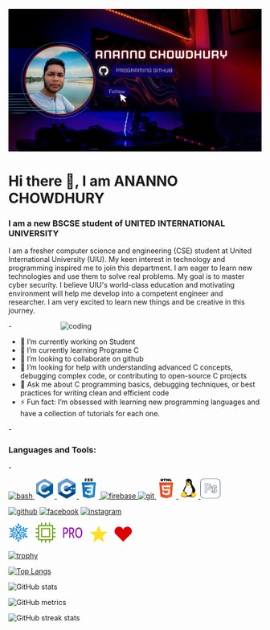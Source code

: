 ![I am a new BSCSE student of UNITED INTERNATIONAL UNIVERSITY](https://github.com/ANANNOCHOWDHURY/ANANNOCHOWDHURY/blob/main/Blue%20And%20Red%20Futuristic%20Game%20YouTube%20Channel%20Art.jpg)
# Hi there 👋, I am ANANNO CHOWDHURY
### I am a new BSCSE student of UNITED INTERNATIONAL UNIVERSITY


I am a fresher computer science and engineering (CSE) student at United International University (UIU). My keen interest in technology and programming inspired me to join this department. I am eager to learn new technologies and use them to solve real problems. My goal is to master cyber security. I believe UIU's world-class education and motivating environment will help me develop into a competent engineer and researcher. I am very excited to learn new things and be creative in this journey.

-<img align="right" alt="coding" width="400" src="https://raw.githubusercontent.com/abhisheknaiidu/abhisheknaiidu/master/code.gif">
- 🔭 I’m currently working on Student 
- 🌱 I’m currently learning Programe C 
- 👯 I’m looking to collaborate on github 
- 🤔 I’m looking for help with understanding advanced C concepts,
       debugging complex code, or contributing to open-source C projects 
- 💬 Ask me about C programming basics, debugging techniques, or best practices
       for writing clean and efficient code 
- ⚡ Fun fact: I’m obsessed with learning new programming languages and have a
       collection of tutorials for each one.

-<h3 align="left">Languages and Tools:</h3>
-<p align="left"> <a href="https://www.gnu.org/software/bash/" target="_blank" rel="noreferrer"> <img src="https://www.vectorlogo.zone/logos/gnu_bash/gnu_bash-icon.svg" alt="bash" width="40" height="40"/> </a> <a href="https://www.cprogramming.com/" target="_blank" rel="noreferrer"> <img src="https://raw.githubusercontent.com/devicons/devicon/master/icons/c/c-original.svg" alt="c" width="40" height="40"/> </a> <a href="https://www.w3schools.com/cpp/" target="_blank" rel="noreferrer"> <img src="https://raw.githubusercontent.com/devicons/devicon/master/icons/cplusplus/cplusplus-original.svg" alt="cplusplus" width="40" height="40"/> </a> <a href="https://www.w3schools.com/css/" target="_blank" rel="noreferrer"> <img src="https://raw.githubusercontent.com/devicons/devicon/master/icons/css3/css3-original-wordmark.svg" alt="css3" width="40" height="40"/> </a> <a href="https://firebase.google.com/" target="_blank" rel="noreferrer"> <img src="https://www.vectorlogo.zone/logos/firebase/firebase-icon.svg" alt="firebase" width="40" height="40"/> </a> <a href="https://git-scm.com/" target="_blank" rel="noreferrer"> <img src="https://www.vectorlogo.zone/logos/git-scm/git-scm-icon.svg" alt="git" width="40" height="40"/> </a> <a href="https://www.w3.org/html/" target="_blank" rel="noreferrer"> <img src="https://raw.githubusercontent.com/devicons/devicon/master/icons/html5/html5-original-wordmark.svg" alt="html5" width="40" height="40"/> </a> <a href="https://www.linux.org/" target="_blank" rel="noreferrer"> <img src="https://raw.githubusercontent.com/devicons/devicon/master/icons/linux/linux-original.svg" alt="linux" width="40" height="40"/> </a> <a href="https://www.photoshop.com/en" target="_blank" rel="noreferrer"> <img src="https://raw.githubusercontent.com/devicons/devicon/master/icons/photoshop/photoshop-line.svg" alt="photoshop" width="40" height="40"/> </a> </p>
[<img src='https://cdn.jsdelivr.net/npm/simple-icons@3.0.1/icons/github.svg' alt='github' height='40'>](https://github.com/ANANNOCHOWDHURY)  [<img src='https://cdn.jsdelivr.net/npm/simple-icons@3.0.1/icons/facebook.svg' alt='facebook' height='40'>](https://www.facebook.com/ananno.ananno.77?mibextid=ZbWKwL)  [<img src='https://cdn.jsdelivr.net/npm/simple-icons@3.0.1/icons/instagram.svg' alt='instagram' height='40'>](https://www.instagram.com/chowdhuryananno/) 

<a href='https://archiveprogram.github.com/'><img src='https://raw.githubusercontent.com/acervenky/animated-github-badges/master/assets/acbadge.gif' width='40' height='40'></a> <a href='https://docs.github.com/en/developers'><img src='https://raw.githubusercontent.com/acervenky/animated-github-badges/master/assets/devbadge.gif' width='40' height='40'></a> <a href='https://github.com/pricing'><img src='https://raw.githubusercontent.com/acervenky/animated-github-badges/master/assets/pro.gif' width='40' height='40'></a> <a href='https://stars.github.com/'><img src='https://raw.githubusercontent.com/acervenky/animated-github-badges/master/assets/starbadge.gif' width='35' height='35'></a> <a href='https://docs.github.com/en/github/supporting-the-open-source-community-with-github-sponsors'><img src='https://raw.githubusercontent.com/acervenky/animated-github-badges/master/assets/sponsorbadge.gif' width='35' height='35'></a> 

[![trophy](https://github-profile-trophy.vercel.app/?username=ANANNOCHOWDHURY)](https://github.com/ryo-ma/github-profile-trophy)

[![Top Langs](https://github-readme-stats.vercel.app/api/top-langs/?username=ANANNOCHOWDHURY)](https://github.com/anuraghazra/github-readme-stats)

![GitHub stats](https://github-readme-stats.vercel.app/api?username=ANANNOCHOWDHURY&show_icons=true&count_private=true)  

![GitHub metrics](https://metrics.lecoq.io/ANANNOCHOWDHURY)  

![GitHub streak stats](https://streak-stats.demolab.com/?user=ANANNOCHOWDHURY)  


